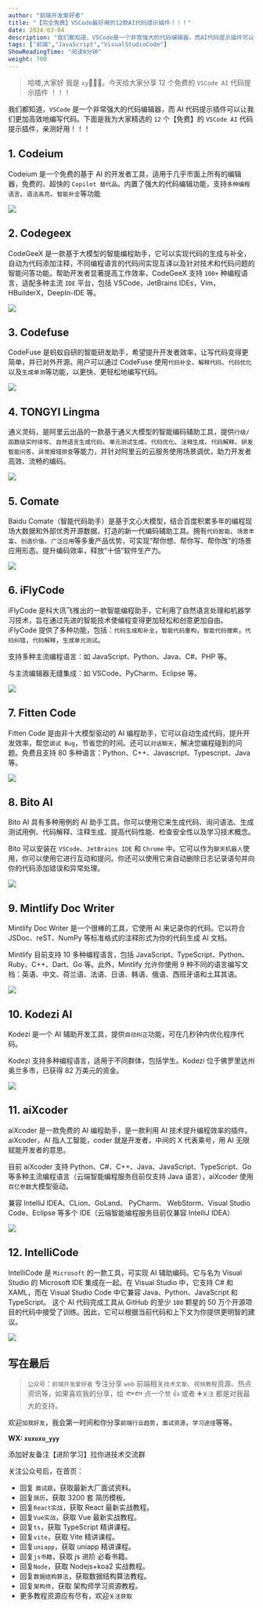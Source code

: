 ```yaml
---
author: "前端开发爱好者"
title: "【完全免费】VSCode最好用的12款AI代码提示插件！！！"
date: 2024-03-04
description: "我们都知道，VSCode是一个非常强大的代码编辑器，而AI代码提示插件可以让我们更加高效地编写代码。下面是我为大家精选的12个【免费】的VSCodeAI代码提示插件，亲测好用！！！1"
tags: ["前端","JavaScript","VisualStudioCode"]
ShowReadingTime: "阅读6分钟"
weight: 700
---
```

> 哈喽,大家好 我是 `xy`👨🏻‍💻。今天给大家分享 12 个免费的 `VSCode AI` 代码提示插件 ！！！

我们都知道，`VSCode` 是一个非常强大的代码编辑器，而 AI 代码提示插件可以让我们更加高效地编写代码。下面是我为大家精选的 `12` 个【免费】的 `VSCode AI` 代码提示插件，亲测好用！！！

1\. Codeium
-----------

Codeium 是一个免费的基于 AI 的开发者工具，适用于几乎市面上所有的编辑器，免费的、超快的 `Copilot 替代品`。内置了强大的代码编辑功能，支持`多种编程语言`、`语法高亮`、`智能补全`等功能

![](https://p3-juejin.byteimg.com/tos-cn-i-k3u1fbpfcp/35cf5e886728489f93d2e7bb542abd7e~tplv-k3u1fbpfcp-jj-mark:3024:0:0:0:q75.awebp#?w=1616&h=883&s=274201&e=png&b=0a0e16)

2\. Codegeex
------------

CodeGeeX 是一款基于大模型的智能编程助手，它可以实现代码的生成与补全，自动为代码添加注释，不同编程语言的代码间实现互译以及针对技术和代码问题的智能问答功能。帮助开发者显著提高工作效率，CodeGeeX 支持 `100+` 种编程语言，适配多种主流 `IDE` 平台，包括 VSCode，JetBrains IDEs，Vim，HBuilderX，DeepIn-IDE 等。

![](https://p3-juejin.byteimg.com/tos-cn-i-k3u1fbpfcp/aba45d34719e4bbcaa2c4f048e84fe59~tplv-k3u1fbpfcp-jj-mark:3024:0:0:0:q75.awebp#?w=1618&h=916&s=152390&e=png&b=070912)

3\. Codefuse
------------

CodeFuse 是蚂蚁自研的智能研发助手，希望提升开发者效率，让写代码变得更简单，并已对外开源。用户可以通过 CodeFuse 使用`代码补全`、`解释代码`、`代码优化`以及`生成单测`等功能，以更快、更轻松地编写代码。

![](https://p3-juejin.byteimg.com/tos-cn-i-k3u1fbpfcp/4f415c613700416bab9e9ea52b21e9b3~tplv-k3u1fbpfcp-jj-mark:3024:0:0:0:q75.awebp#?w=1645&h=938&s=393544&e=png&b=f1f4ff)

4\. TONGYI Lingma
-----------------

通义灵码，是阿里云出品的一款基于通义大模型的智能编码辅助工具，提供`行级/函数级实时续写`、`自然语言生成代码`、`单元测试生成`、`代码优化`、`注释生成`、`代码解释`、`研发智能问答`、`异常报错排查`等能力，并针对阿里云的云服务使用场景调优，助力开发者高效、流畅的编码。

![](https://p3-juejin.byteimg.com/tos-cn-i-k3u1fbpfcp/937ae35624b6484c8cc33c5a34a6098f~tplv-k3u1fbpfcp-jj-mark:3024:0:0:0:q75.awebp#?w=1630&h=918&s=658854&e=png&b=04061e)

5\. Comate
----------

Baidu Comate（智能代码助手）是基于文心大模型，结合百度积累多年的编程现场大数据和外部优秀开源数据，打造的新一代编码辅助工具。拥有`代码智能`、`场景丰富`、`创造价值`、`广泛应用`等多重产品优势，可实现“帮你想、帮你写、帮你改”的场景应用形态。提升编码效率，释放“十倍”软件生产力。

![](https://p3-juejin.byteimg.com/tos-cn-i-k3u1fbpfcp/20227dced7e8419b9e5ca217e111abef~tplv-k3u1fbpfcp-jj-mark:3024:0:0:0:q75.awebp#?w=1619&h=923&s=1016923&e=png&b=1376d9)

6\. iFlyCode
------------

iFlyCode 是科大讯飞推出的一款智能编程助手，它利用了自然语言处理和机器学习技术，旨在通过先进的智能技术使编程变得更加轻松和创意更加自由。iFlyCode 提供了多种功能，包括：`代码生成和补全`，`智能代码重构`，`智能代码搜索`，`代码纠错`，`代码解释`，`生成单元测试`。

支持多种主流编程语言：如 JavaScript、Python、Java、C#、PHP 等。

与主流编辑器无缝集成：如 VSCode、PyCharm、Eclipse 等。

![](https://p3-juejin.byteimg.com/tos-cn-i-k3u1fbpfcp/7338c130c12448a5851079768553e719~tplv-k3u1fbpfcp-jj-mark:3024:0:0:0:q75.awebp#?w=1616&h=937&s=925370&e=png&b=f1f5fd)

7\. Fitten Code
---------------

Fitten Code 是由非十大模型驱动的 AI 编程助手，它可以自动生成代码，提升开发效率，帮您`调试 Bug`，节省您的时间。还可以`对话聊天`，解决您编程碰到的问题。免费且支持 80 多种语言：Python、C++、Javascript、Typescript、Java 等。

![](https://p3-juejin.byteimg.com/tos-cn-i-k3u1fbpfcp/6d5b2ea6a681476e90d2c02c7cb2220e~tplv-k3u1fbpfcp-jj-mark:3024:0:0:0:q75.awebp#?w=1613&h=924&s=293295&e=png&b=373a49)

8\. Bito AI
-----------

Bito AI 具有多种用例的 AI 助手工具。你可以使用它来生成代码、询问语法、生成测试用例、代码解释、注释生成、提高代码性能、检查安全性以及学习技术概念。

Bito 可以安装在 `VSCode`、`JetBrains IDE` 和 `Chrome` 中。它可以作为`聊天机器人`使用，你可以使用它进行互动和提问。你还可以使用它来自动删除日志记录语句并向你的代码添加错误和异常处理。

![](https://p3-juejin.byteimg.com/tos-cn-i-k3u1fbpfcp/0941b63837ca47f389722e43b737f4bc~tplv-k3u1fbpfcp-jj-mark:3024:0:0:0:q75.awebp#?w=1619&h=929&s=617194&e=png&b=f4fbff)

9\. Mintlify Doc Writer
-----------------------

Mintlify Doc Writer 是一个很棒的工具，它使用 AI 来记录你的代码。它以符合 JSDoc、reST、NumPy 等标准格式的注释形式为你的代码生成 AI 文档。

Mintlify 目前支持 10 多种编程语言，包括 JavaScript、TypeScript、Python、Ruby、C++、Dart、Go 等。此外，Mintlify 允许你使用 9 种不同的语言编写文档：英语、中文、荷兰语、法语、日语、韩语、俄语、西班牙语和土耳其语。

![](https://p3-juejin.byteimg.com/tos-cn-i-k3u1fbpfcp/c46b14d8983740429042da6cbbb313ed~tplv-k3u1fbpfcp-jj-mark:3024:0:0:0:q75.awebp#?w=1618&h=919&s=1033252&e=png&b=0f181c)

10\. Kodezi AI
--------------

Kodezi 是一个 AI 辅助开发工具，提供`自动纠正`功能，可在几秒钟内优化程序代码。

Kodezi 支持多种编程语言，适用于不同群体，包括学生。Kodezi 位于佛罗里达州奥兰多市，已获得 82 万美元的资金。

![](https://p3-juejin.byteimg.com/tos-cn-i-k3u1fbpfcp/a27cad0ff3354abe9e7528606d29b6aa~tplv-k3u1fbpfcp-jj-mark:3024:0:0:0:q75.awebp#?w=1645&h=938&s=395352&e=png&b=030917)

11\. aiXcoder
-------------

aiXcoder 是一款免费的 AI 编程助手，是一款利用 AI 技术提升编程效率的插件。aiXcoder，AI 指人工智能，coder 就是开发者，中间的 X 代表乘号，用 AI 无限赋能开发者的意思。

目前 aiXcoder 支持 Python、C#、C++、Java、JavaScript、TypeScript、Go 等多种主流编程语言（云端智能编程服务目前仅支持 Java 语言），aiXcoder 使用`百亿参数`大模型驱动。

兼容 IntelliJ IDEA、CLion、GoLand、 PyCharm、 WebStorm、Visual Studio Code、Eclipse 等多个 IDE（云端智能编程服务目前仅兼容 IntelliJ IDEA）

![](https://p3-juejin.byteimg.com/tos-cn-i-k3u1fbpfcp/e1a86a7384a1454891d0d952f31c258f~tplv-k3u1fbpfcp-jj-mark:3024:0:0:0:q75.awebp#?w=1629&h=927&s=358506&e=png&b=0c0a1a)

12\. IntelliCode
----------------

IntelliCode 是 `Microsoft` 的一款工具，可实现 AI 辅助编码。它与名为 Visual Studio 的 Microsoft IDE 集成在一起。在 Visual Studio 中，它支持 C# 和 XAML，而在 Visual Studio Code 中它兼容 Java、Python、JavaScript 和 TypeScript。 这个 AI 代码完成工具从 GitHub 的至少 `100` 颗星的 50 万个开源项目的代码中接受了训练。因此，它可以根据当前代码和上下文为你提供更明智的建议。

![](https://p3-juejin.byteimg.com/tos-cn-i-k3u1fbpfcp/958e3a78a65541ae98022cec61686498~tplv-k3u1fbpfcp-jj-mark:3024:0:0:0:q75.awebp#?w=1207&h=614&s=101775&e=png&b=4d3789)

写在最后
----

> `公众号`：`前端开发爱好者` 专注分享 `web` 前端相关`技术文章`、`视频教程`资源、热点资讯等，如果喜欢我的分享，给 🐟🐟 点一个`赞` 👍 或者 ➕`关注` 都是对我最大的支持。

欢迎`加我好友`，我会第一时间和你分享`前端行业趋势`，`面试资源`，`学习途径`等等。

**WX: `xuxuxu_yyy`**

添加好友备注【进阶学习】拉你进技术交流群

关注公众号后，在首页：

*   回复 `面试题`，获取最新大厂面试资料。
*   回复`简历`，获取 3200 套 简历模板。
*   回复`React实战`，获取 React 最新实战教程。
*   回复`Vue实战`，获取 Vue 最新实战教程。
*   回复`ts`，获取 TypeScript 精讲课程。
*   回复`vite`，获取 Vite 精讲课程。
*   回复`uniapp`，获取 uniapp 精讲课程。
*   回复`js书籍`，获取 js 进阶 必看书籍。
*   回复`Node`，获取 Nodejs+koa2 实战教程。
*   回复`数据结构算法`，获取数据结构算法教程。
*   回复`架构师`，获取 架构师学习资源教程。
*   更多教程资源应有尽有，欢迎`关注获取`